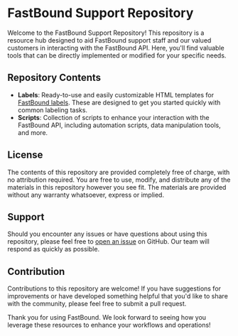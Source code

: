 # FastBound Support Repository

Welcome to the FastBound Support Repository! This repository is a resource hub designed to aid FastBound support staff and our valued customers in interacting with the FastBound API. Here, you'll find valuable tools that can be directly implemented or modified for your specific needs.

## Repository Contents

- **Labels**: Ready-to-use and easily customizable HTML templates for [FastBound labels](https://fastbound.help/en/articles/1332831). These are designed to get you started quickly with common labeling tasks.
- **Scripts**: Collection of scripts to enhance your interaction with the FastBound API, including automation scripts, data manipulation tools, and more.

## License

The contents of this repository are provided completely free of charge, with no attribution required. You are free to use, modify, and distribute any of the materials in this repository however you see fit. The materials are provided without any warranty whatsoever, express or implied.

## Support

Should you encounter any issues or have questions about using this repository, please feel free to [open an issue](https://github.com/FastBound/Support/issues) on GitHub. Our team will respond as quickly as possible.

## Contribution

Contributions to this repository are welcome! If you have suggestions for improvements or have developed something helpful that you'd like to share with the community, please feel free to submit a pull request.

Thank you for using FastBound. We look forward to seeing how you leverage these resources to enhance your workflows and operations!


